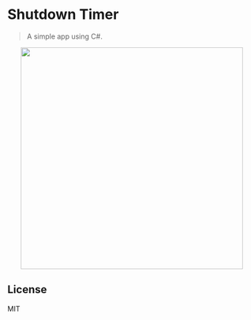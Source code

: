 # Shutdown Timer

> A simple app using C#.

<p align="center">
<img src="https://user-images.githubusercontent.com/34389409/44380368-1c36c000-a535-11e8-9917-0c2ed52a478c.png" width="450"/>
</p>

## License

MIT
